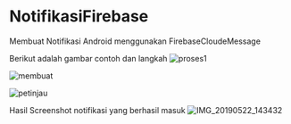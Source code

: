 # NotifikasiFirebase
Membuat Notifikasi Android menggunakan FirebaseCloudeMessage

Berikut adalah gambar contoh dan langkah
![proses1](https://user-images.githubusercontent.com/39134128/58155878-03fbf900-7c9f-11e9-98c7-e16e9ce432e1.PNG)

![membuat](https://user-images.githubusercontent.com/39134128/58155958-3148a700-7c9f-11e9-84d4-322c3be1de11.PNG)

![petinjau](https://user-images.githubusercontent.com/39134128/58156016-5806dd80-7c9f-11e9-85e4-22f160d1ca85.PNG)

Hasil Screenshot notifikasi yang berhasil masuk
![IMG_20190522_143432](https://user-images.githubusercontent.com/39134128/58156265-ea0ee600-7c9f-11e9-9add-c9a0a142ed63.jpg)
